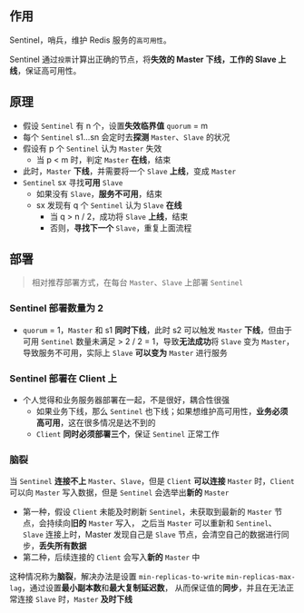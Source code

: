 ## 作用

Sentinel，哨兵，维护 Redis 服务的`高可用性`。

Sentinel 通过`投票`计算出正确的节点，将**失效的 Master 下线，工作的 Slave 上线**，保证高可用性。

## 原理

- 假设 `Sentinel` 有 n 个，设置**失效临界值** `quorum` = m
- 每个 `Sentinel` s1...sn 会定时去**探测** `Master`、`Slave` 的状况
- 假设有 p 个 `Sentinel` 认为 `Master` 失效
  - 当 p < m 时，判定 `Master` **在线**，结束
- 此时，`Master` **下线**，并需要将一个 `Slave` **上线**，变成 `Master`
- `Sentinel` sx 寻找**可用** `Slave`
  - 如果没有 `Slave`，**服务不可用**，结束
  - sx 发现有 q 个 `Sentinel` 认为 `Slave` **在线**
    - 当 q > n / 2，成功将 `Slave` **上线**，结束
    - 否则，**寻找下一个** `Slave`，重复上面流程

## 部署

> 相对推荐部署方式，在每台 `Master`、`Slave` 上部署 `Sentinel`

### Sentinel 部署数量为 2 

- `quorum` = 1，`Master` 和 s1 **同时下线**，此时 s2 可以触发 `Master` **下线**，但由于可用 `Sentinel` 数量未满足 > 2 / 2 = 1，导致**无法成功**将 `Slave` 变为 `Master`，导致服务不可用，实际上 `Slave` **可以变为** `Master` 进行服务

### Sentinel 部署在 Client 上

- 个人觉得和业务服务器部署在一起，不是很好，耦合性很强
  - 如果业务下线，那么 `Sentinel` 也下线；如果想维护高可用性，**业务必须高可用**，这在很多情况是达不到的
  - `Client` **同时必须部署三个**，保证 `Sentinel` 正常工作

### 脑裂

当 `Sentinel` **连接不上** `Master`、`Slave`，但是 `Client` **可以连接** `Master` 时，`Client` 可以向 `Master` 写入数据，但是 `Sentinel` 会选举出**新的** `Master`
- 第一种，假设 `Client` 未能及时刷新 `Sentinel`，未获取到最新的 `Master` 节点，会持续向**旧的** `Master` 写入，
之后当 `Master` 可以重新和 `Sentinel`、`Slave` 连接上时，Master 发现自己是 `Slave` 节点，会清空自己的数据进行同步，**丢失所有数据**
- 第二种，后续连接的 `Client` 会写入**新的** `Master` 中

这种情况称为**脑裂**，解决办法是设置 `min-replicas-to-write` `min-replicas-max-lag`，通过设置**最小副本数**和**最大复制延迟数**，
从而保证值的**同步**，并且在无法正常连接 `Slave` 时，`Master` **及时下线**